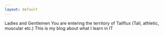 ```yaml
---
layout: default
---
```


<div class="lead pretty-links">
Ladies and Gentlemen
You are entering the territory of Tailflux
(Tall, athletic, muscular etc.)
This is my blog about what I learn in IT
</div>
